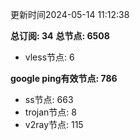 更新时间2024-05-14 11:12:38

**总订阅: 34**
**总节点: 6508**
- vless节点: 6

**google ping有效节点: 786**
- ss节点: 663
- trojan节点: 8
- v2ray节点: 115
